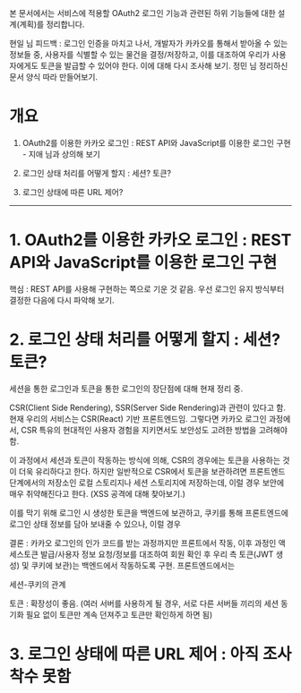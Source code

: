 본 문서에서는 서비스에 적용할 OAuth2 로그인 기능과 관련된 하위 기능들에 대한 설계(계획)를 정리합니다.

현일 님 피드백 : 로그인 인증을 마치고 나서, 개발자가 카카오를 통해서 받아올 수 있는 정보들 중, 사용자를 식별할 수 있는 물건을 결정/저장하고, 이를 대조하여 우리가 사용자에게도 토큰을 발급할 수 있어야 한다. 이에 대해 다시 조사해 보기. 정민 님 정리하신 문서 양식 따라 만들어보기.

# 개요

1. OAuth2를 이용한 카카오 로그인 : REST API와 JavaScript를 이용한 로그인 구현 - 지애 님과 상의해 보기

2. 로그인 상태 처리를 어떻게 할지 : 세션? 토큰?

3. 로그인 상태에 따른 URL 제어?

---

# 1. OAuth2를 이용한 카카오 로그인 : REST API와 JavaScript를 이용한 로그인 구현

핵심 : REST API를 사용해 구현하는 쪽으로 기운 것 같음. 우선 로그인 유지 방식부터 결정한 다음에 다시 파악해 보기.

# 2. 로그인 상태 처리를 어떻게 할지 : 세션? 토큰?

세션을 통한 로그인과 토큰을 통한 로그인의 장단점에 대해 현재 정리 중.

CSR(Client Side Rendering), SSR(Server Side Rendering)과 관련이 있다고 함. 현재 우리의 서비스는 CSR(React) 기반 프론트엔드임. 그렇다면 카카오 로그인 과정에서, CSR 특유의 현대적인 사용자 경험을 지키면서도 보안성도 고려한 방법을 고려해야 함.

이 과정에서 세션과 토큰이 작동하는 방식에 의해, CSR의 경우에는 토큰을 사용하는 것이 더욱 유리하다고 한다. 하지만 일반적으로 CSR에서 토큰을 보관하려면 프론트엔드 단계에서의 저장소인 로컬 스토리지나 세션 스토리지에 저장하는데, 이럴 경우 보안에 매우 취약해진다고 한다. (XSS 공격에 대해 찾아보기.)

이를 막기 위해 로그인 시 생성한 토큰을 백엔드에 보관하고, 쿠키를 통해 프론트엔드에 로그인 상태 정보를 담아 보내줄 수 있으나, 이럴 경우 

결론 : 카카오 로그인의 인가 코드를 받는 과정까지만 프론트에서 작동, 이후 과정인 액세스토큰 발급/사용자 정보 요청/정보를 대조하여 회원 확인 후 우리 측 토큰(JWT 생성) 및 쿠키에 보관)는 백엔드에서 작동하도록 구현. 프론트엔드에서는 

세션-쿠키의 관계

토큰 : 확장성이 좋음. (여러 서버를 사용하게 될 경우, 서로 다른 서버들 끼리의 세션 동기화 필요 없이 토큰만 계속 던져주고 토큰만 확인하게 하면 됨)

# 3. 로그인 상태에 따른 URL 제어 : 아직 조사 착수 못함
